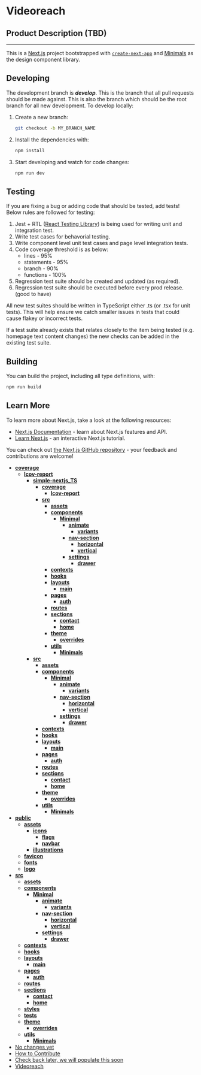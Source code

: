 # Videoreach

## Product Description (TBD)

---

This is a [Next.js](https://nextjs.org/) project bootstrapped with [`create-next-app`](https://github.com/vercel/next.js/tree/canary/packages/create-next-app) and [Minimals](https://minimals.css) as the design component library.

## Developing

The development branch is **_develop_**. This is the branch that all pull requests should be made against. This is also the branch which should be the root branch for all new development.
To develop locally:

1. Create a new branch:

   ```bash
   git checkout -b MY_BRANCH_NAME
   ```

2. Install the dependencies with:

   ```bash
   npm install
   ```

3. Start developing and watch for code changes:

   ```bash
   npm run dev
   ```

## Testing

If you are fixing a bug or adding code that should be tested, add tests! Below rules are followed for testing:

1. Jest + RTL ([React Testing Library](https://testing-library.com/docs/react-testing-library/intro/)) is being used for writing unit and integration test.
2. Write test cases for behavorial testing.
3. Write component level unit test cases and page level integration tests.
4. Code coverage threshold is as below:
   - lines - 95%
   - statements - 95%
   - branch - 90%
   - functions - 100%
5. Regression test suite should be created and updated (as required).
6. Regression test suite should be executed before every prod release. (good to have)

All new test suites should be written in TypeScript either .ts (or .tsx for unit tests). This will help ensure we catch smaller issues in tests that could cause flakey or incorrect tests.

If a test suite already exists that relates closely to the item being tested (e.g. homepage text content changes) the new checks can be added in the existing test suite.

## Building

You can build the project, including all type definitions, with:

```bash
npm run build
```

## Learn More

To learn more about Next.js, take a look at the following resources:

- [Next.js Documentation](https://nextjs.org/docs) - learn about Next.js features and API.
- [Learn Next.js](https://nextjs.org/learn) - an interactive Next.js tutorial.

You can check out [the Next.js GitHub repository](https://github.com/vercel/next.js/) - your feedback and contributions are welcome!


<!-- tree generated by markdown-notes-tree starts here -->

- [**coverage**](coverage)
    - [**lcov-report**](coverage/lcov-report)
        - [**simple-nextjs_TS**](coverage/lcov-report/simple-nextjs_TS)
            - [**coverage**](coverage/lcov-report/simple-nextjs_TS/coverage)
                - [**lcov-report**](coverage/lcov-report/simple-nextjs_TS/coverage/lcov-report)
            - [**src**](coverage/lcov-report/simple-nextjs_TS/src)
                - [**assets**](coverage/lcov-report/simple-nextjs_TS/src/assets)
                - [**components**](coverage/lcov-report/simple-nextjs_TS/src/components)
                    - [**Minimal**](coverage/lcov-report/simple-nextjs_TS/src/components/Minimal)
                        - [**animate**](coverage/lcov-report/simple-nextjs_TS/src/components/Minimal/animate)
                            - [**variants**](coverage/lcov-report/simple-nextjs_TS/src/components/Minimal/animate/variants)
                        - [**nav-section**](coverage/lcov-report/simple-nextjs_TS/src/components/Minimal/nav-section)
                            - [**horizontal**](coverage/lcov-report/simple-nextjs_TS/src/components/Minimal/nav-section/horizontal)
                            - [**vertical**](coverage/lcov-report/simple-nextjs_TS/src/components/Minimal/nav-section/vertical)
                        - [**settings**](coverage/lcov-report/simple-nextjs_TS/src/components/Minimal/settings)
                            - [**drawer**](coverage/lcov-report/simple-nextjs_TS/src/components/Minimal/settings/drawer)
                - [**contexts**](coverage/lcov-report/simple-nextjs_TS/src/contexts)
                - [**hooks**](coverage/lcov-report/simple-nextjs_TS/src/hooks)
                - [**layouts**](coverage/lcov-report/simple-nextjs_TS/src/layouts)
                    - [**main**](coverage/lcov-report/simple-nextjs_TS/src/layouts/main)
                - [**pages**](coverage/lcov-report/simple-nextjs_TS/src/pages)
                    - [**auth**](coverage/lcov-report/simple-nextjs_TS/src/pages/auth)
                - [**routes**](coverage/lcov-report/simple-nextjs_TS/src/routes)
                - [**sections**](coverage/lcov-report/simple-nextjs_TS/src/sections)
                    - [**contact**](coverage/lcov-report/simple-nextjs_TS/src/sections/contact)
                    - [**home**](coverage/lcov-report/simple-nextjs_TS/src/sections/home)
                - [**theme**](coverage/lcov-report/simple-nextjs_TS/src/theme)
                    - [**overrides**](coverage/lcov-report/simple-nextjs_TS/src/theme/overrides)
                - [**utils**](coverage/lcov-report/simple-nextjs_TS/src/utils)
                    - [**Minimals**](coverage/lcov-report/simple-nextjs_TS/src/utils/Minimals)
        - [**src**](coverage/lcov-report/src)
            - [**assets**](coverage/lcov-report/src/assets)
            - [**components**](coverage/lcov-report/src/components)
                - [**Minimal**](coverage/lcov-report/src/components/Minimal)
                    - [**animate**](coverage/lcov-report/src/components/Minimal/animate)
                        - [**variants**](coverage/lcov-report/src/components/Minimal/animate/variants)
                    - [**nav-section**](coverage/lcov-report/src/components/Minimal/nav-section)
                        - [**horizontal**](coverage/lcov-report/src/components/Minimal/nav-section/horizontal)
                        - [**vertical**](coverage/lcov-report/src/components/Minimal/nav-section/vertical)
                    - [**settings**](coverage/lcov-report/src/components/Minimal/settings)
                        - [**drawer**](coverage/lcov-report/src/components/Minimal/settings/drawer)
            - [**contexts**](coverage/lcov-report/src/contexts)
            - [**hooks**](coverage/lcov-report/src/hooks)
            - [**layouts**](coverage/lcov-report/src/layouts)
                - [**main**](coverage/lcov-report/src/layouts/main)
            - [**pages**](coverage/lcov-report/src/pages)
                - [**auth**](coverage/lcov-report/src/pages/auth)
            - [**routes**](coverage/lcov-report/src/routes)
            - [**sections**](coverage/lcov-report/src/sections)
                - [**contact**](coverage/lcov-report/src/sections/contact)
                - [**home**](coverage/lcov-report/src/sections/home)
            - [**theme**](coverage/lcov-report/src/theme)
                - [**overrides**](coverage/lcov-report/src/theme/overrides)
            - [**utils**](coverage/lcov-report/src/utils)
                - [**Minimals**](coverage/lcov-report/src/utils/Minimals)
- [**public**](public)
    - [**assets**](public/assets)
        - [**icons**](public/assets/icons)
            - [**flags**](public/assets/icons/flags)
            - [**navbar**](public/assets/icons/navbar)
        - [**illustrations**](public/assets/illustrations)
    - [**favicon**](public/favicon)
    - [**fonts**](public/fonts)
    - [**logo**](public/logo)
- [**src**](src)
    - [**assets**](src/assets)
    - [**components**](src/components)
        - [**Minimal**](src/components/Minimal)
            - [**animate**](src/components/Minimal/animate)
                - [**variants**](src/components/Minimal/animate/variants)
            - [**nav-section**](src/components/Minimal/nav-section)
                - [**horizontal**](src/components/Minimal/nav-section/horizontal)
                - [**vertical**](src/components/Minimal/nav-section/vertical)
            - [**settings**](src/components/Minimal/settings)
                - [**drawer**](src/components/Minimal/settings/drawer)
    - [**contexts**](src/contexts)
    - [**hooks**](src/hooks)
    - [**layouts**](src/layouts)
        - [**main**](src/layouts/main)
    - [**pages**](src/pages)
        - [**auth**](src/pages/auth)
    - [**routes**](src/routes)
    - [**sections**](src/sections)
        - [**contact**](src/sections/contact)
        - [**home**](src/sections/home)
    - [**styles**](src/styles)
    - [**tests**](src/tests)
    - [**theme**](src/theme)
        - [**overrides**](src/theme/overrides)
    - [**utils**](src/utils)
        - [**Minimals**](src/utils/Minimals)
- [No changes yet](CHANGELOG.md)
- [How to Contribute](CONTRIBUTING.md)
- [Check back later, we will populate this soon](license.md)
- [Videoreach](readme.md)

<!-- tree generated by markdown-notes-tree ends here -->
